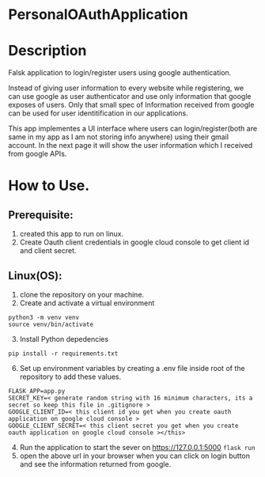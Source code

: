 # PersonalOAuthApplication

# Description
Falsk application to login/register users using google authentication.

Instead of giving user information to every website while registering, we can use google as user authenticator and use only information that google exposes of users.
Only that small spec of Information received from google can be used for user identitification in our applications.

This app implementes a UI interface where users can login/register(both are same in my app as I am not storing info anywhere) using their gmail account.
In the next page it will show the user information which I received from google APIs.


# How to Use.
## Prerequisite:
1. created this app to run on linux.
2. Create Oauth client credentials in google cloud console to get client id and client secret.
   
## Linux(OS):
1. clone the repository on your machine.
2. Create and activate a virtual environment
```
python3 -m venv venv
source venv/bin/activate
```
3. Install Python depedencies
```
pip install -r requirements.txt
``` 
6. Set up environment variables by creating a .env file inside root of the repository to add these values.

```
FLASK_APP=app.py
SECRET_KEY=< generate random string with 16 minimum characters, its a secret so keep this file in .gitignore >
GOOGLE_CLIENT_ID=< this client id you get when you create oauth application on google cloud console >
GOOGLE_CLIENT_SECRET=< this client secret you get when you create oauth application on google cloud console ></this>
```
4. Run the application to start the sever on https://127.0.0.1:5000
``` flask run ``` 
6. open the above url in your browser when you can click on login button and see the information returned from google.
